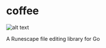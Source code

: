 # coffee

![alt text](https://travis-ci.com/Hadyn/coffee.svg?branch=master "Build Status")


A Runescape file editing library for Go
